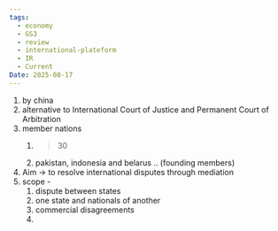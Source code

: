 ```yaml
---
tags:
  - economy
  - GS3
  - review
  - international-plateform
  - IR
  - Current
Date: 2025-08-17
---
```

1. by china
2. alternative to International Court of Justice and Permanent Court of Arbitration
3. member nations
	1. >30
	2. pakistan, indonesia and belarus .. (founding members)
4. Aim -> to resolve international disputes through mediation
5. scope - 
	1. dispute between states
	2. one state and nationals of another
	3. commercial disagreements
	4. 